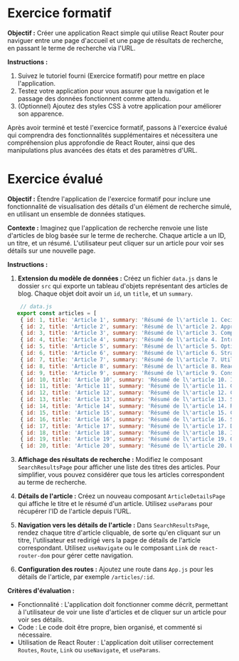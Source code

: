# Exercice formatif

**Objectif :** Créer une application React simple qui utilise React Router pour naviguer entre une page d'accueil et une page de résultats de recherche, en passant le terme de recherche via l'URL.

**Instructions :**

1. Suivez le tutoriel fourni (Exercice formatif) pour mettre en place l'application.
2. Testez votre application pour vous assurer que la navigation et le passage des données fonctionnent comme attendu.
3. (Optionnel) Ajoutez des styles CSS à votre application pour améliorer son apparence.

Après avoir terminé et testé l'exercice formatif, passons à l'exercice évalué qui comprendra des fonctionnalités supplémentaires et nécessitera une compréhension plus approfondie de React Router, ainsi que des manipulations plus avancées des états et des paramètres d'URL.

# Exercice évalué

**Objectif :** Étendre l'application de l'exercice formatif pour inclure une fonctionnalité de visualisation des détails d'un élément de recherche simulé, en utilisant un ensemble de données statiques.

**Contexte :** Imaginez que l'application de recherche renvoie une liste d'articles de blog basée sur le terme de recherche. Chaque article a un ID, un titre, et un résumé. L'utilisateur peut cliquer sur un article pour voir ses détails sur une nouvelle page.

**Instructions :**

1. **Extension du modèle de données :** Créez un fichier `data.js` dans le dossier `src` qui exporte un tableau d'objets représentant des articles de blog. Chaque objet doit avoir un `id`, un `title`, et un `summary`.

```js
    // data.js
   export const articles = [
    { id: 1, title: 'Article 1', summary: 'Résumé de l\'article 1. Ceci est une introduction à React Router.' },
    { id: 2, title: 'Article 2', summary: 'Résumé de l\'article 2. Apprenez à gérer le state dans React.' },
    { id: 3, title: 'Article 3', summary: 'Résumé de l\'article 3. Comprendre les Hooks dans React.' },
    { id: 4, title: 'Article 4', summary: 'Résumé de l\'article 4. Introduction aux Contextes dans React.' },
    { id: 5, title: 'Article 5', summary: 'Résumé de l\'article 5. Optimisation des performances dans React applications.' },
    { id: 6, title: 'Article 6', summary: 'Résumé de l\'article 6. Stratégies de test pour les applications React.' },
    { id: 7, title: 'Article 7', summary: 'Résumé de l\'article 7. Utiliser Redux pour gérer l\'état global.' },
    { id: 8, title: 'Article 8', summary: 'Résumé de l\'article 8. React Router: Avancé techniques et astuces.' },
    { id: 9, title: 'Article 9', summary: 'Résumé de l\'article 9. Construire des formulaires dynamiques avec React.' },
    { id: 10, title: 'Article 10', summary: 'Résumé de l\'article 10. Introduction à GraphQL dans les applications React.' },
    { id: 11, title: 'Article 11', summary: 'Résumé de l\'article 11. Gérer les side-effects dans React avec useEffect.' },
    { id: 12, title: 'Article 12', summary: 'Résumé de l\'article 12. Créer une application e-commerce avec React.' },
    { id: 13, title: 'Article 13', summary: 'Résumé de l\'article 13. Sécurité dans les applications React.' },
    { id: 14, title: 'Article 14', summary: 'Résumé de l\'article 14. React et TypeScript: Meilleures pratiques.' },
    { id: 15, title: 'Article 15', summary: 'Résumé de l\'article 15. Construire des applications mobiles avec React Native.' },
    { id: 16, title: 'Article 16', summary: 'Résumé de l\'article 16. Server-side rendering avec React et Next.js.' },
    { id: 17, title: 'Article 17', summary: 'Résumé de l\'article 17. Déploiement et hosting d\'applications React.' },
    { id: 18, title: 'Article 18', summary: 'Résumé de l\'article 18. Introduction à l\'animation dans React applications.' },
    { id: 19, title: 'Article 19', summary: 'Résumé de l\'article 19. Gestion avancée des erreurs dans React applications.' },
    { id: 20, title: 'Article 20', summary: 'Résumé de l\'article 20. Utiliser Webpack pour optimiser vos applications React.' },];

```

3. **Affichage des résultats de recherche :** Modifiez le composant `SearchResultsPage` pour afficher une liste des titres des articles. Pour simplifier, vous pouvez considérer que tous les articles correspondent au terme de recherche.

4. **Détails de l'article :** Créez un nouveau composant `ArticleDetailsPage` qui affiche le titre et le résumé d'un article. Utilisez `useParams` pour récupérer l'ID de l'article depuis l'URL.

5. **Navigation vers les détails de l'article :** Dans `SearchResultsPage`, rendez chaque titre d'article cliquable, de sorte qu'en cliquant sur un titre, l'utilisateur est redirigé vers la page de détails de l'article correspondant. Utilisez `useNavigate` ou le composant `Link` de `react-router-dom` pour gérer cette navigation.

6. **Configuration des routes :** Ajoutez une route dans `App.js` pour les détails de l'article, par exemple `/articles/:id`.

**Critères d'évaluation :**

- Fonctionnalité : L'application doit fonctionner comme décrit, permettant à l'utilisateur de voir une liste d'articles et de cliquer sur un article pour voir ses détails.
- Code : Le code doit être propre, bien organisé, et commenté si nécessaire.
- Utilisation de React Router : L'application doit utiliser correctement `Routes`, `Route`, `Link` ou `useNavigate`, et `useParams`.
